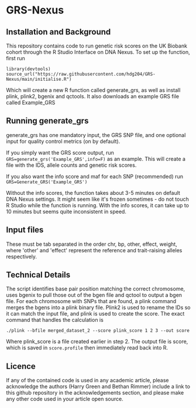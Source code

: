 # GRS-Nexus

## Installation and Background

This repository contains code to run genetic risk scores on the UK Biobank cohort through the R Studio Interface on DNA Nexus. To set up the function, first run

```
library(devtools)
source_url("https://raw.githubusercontent.com/hdg204/GRS-Nexus/main/initialise.R")
```

Which will create a new R function called generate_grs, as well as install plink, plink2, bgenix and qctools. It also downloads an example GRS file called Example_GRS

## Running generate_grs

generate_grs has one mandatory input, the GRS SNP file, and one optional input for quality control metrics (on by default).

If you simply want the GRS score output, run `GRS=generate_grs('Example_GRS',info=F)` as an example. This will create a file with the IDS, allele counts and genetic risk scores.

If you also want the info score and maf for each SNP (recommended) run `GRS=Generate_GRS('Example_GRS')`

Without the info scores, the function takes about 3-5 minutes on default DNA Nexus settings. It might seem like it's frozen sometimes - do not touch R Studio while the function is running. With the info scores, it can take up to 10 minutes but seems quite inconsistent in speed.

## Input files

These must be tab separated in the order chr, bp, other, effect, weight, where 'other' and 'effect' represent the reference and trait-raising alleles respectively.

## Technical Details

The script identifies base pair position matching the correct chromosome, uses bgenix to pull those out of the bgen file and qctool to output a bgen file. For each chromosome with SNPs that are found, a plink command merges the bgens into a plink binary file. Plink2 is used to rename the IDs so it can match the input file, and plink is used to create the score. The exact command that handles the calculation is

`./plink --bfile merged_dataset_2 --score plink_score 1 2 3 --out score`

Where plink_score is a file created earlier in step 2. The  output file is score, which is saved in `score.profile` then immediately read back into R.

## Licence

If any of the contained code is used in any academic article, please acknowledge the authors (Harry Green and Bethan Rimmer) include a link to this github repository in the acknowledgements section, and please make any other code used in your article open source.
